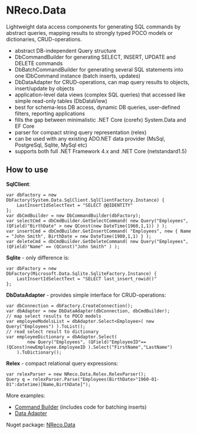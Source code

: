 # NReco.Data
Lightweight data access components for generating SQL commands by abstract queries, mapping results to strongly typed POCO models or dictionaries, CRUD-operations. 

* abstract DB-independent Query structure
* DbCommandBuilder for generating SELECT, INSERT, UPDATE and DELETE commands
* DbBatchCommandBuilder for generating several SQL statements into one IDbCommand instance (batch inserts, updates)
* DbDataAdapter for CRUD-operations, can map query results to objects, insert/update by objects
* application-level data views (complex SQL queries) that accessed like simple read-only tables (DbDataView)
* best for schema-less DB access, dynamic DB queries, user-defined filters, reporting applications 
* fills the gap between minimalistic .NET Core (corefx) System.Data and EF Core 
* parser for compact string query representation (relex)
* can be used with any existing ADO.NET data provider (MsSql, PostgreSql, Sqlite, MySql etc)
* supports both full .NET Framework 4.x and .NET Core (netstandard1.5)

## How to use 	
**SqlClient**:
```
var dbFactory = new DbFactory(System.Data.SqlClient.SqlClientFactory.Instance) {
	LastInsertIdSelectText = "SELECT @@IDENTITY"
};
var dbCmdBuilder = new DbCommandBuilder(dbFactory);
var selectCmd = dbCmdBuilder.GetSelectCommand( new Query("Employees", (QField)"BirthDate" > new QConst(new DateTime(1960,1,1)) ) );
var insertCmd = dbCmdBuilder.GetInsertCommand( "Employees", new { Name = "John Smith", BirthDate = new DateTime(1980,1,1) } );
var deleteCmd = dbCmdBuilder.GetDeleteCommand( new Query("Employees", (QField)"Name" == (QConst)"John Smith" ) );
```
**Sqlite** - only difference is:
```
var dbFactory = new DbFactory(Microsoft.Data.Sqlite.SqliteFactory.Instance) {
	LastInsertIdSelectText = "SELECT last_insert_rowid()"
};
```
**DbDataAdapter** - provides simple interface for CRUD-operations:
```
var dbConnection = dbFactory.CreateConnection();
var dbAdapter = new DbDataAdapter(dbConnection, dbCmdBuilder);
// map select results to POCO models
var employeeModelsList = dbAdapter.Select<Employee>( new Query("Employees") ).ToList(); 
// read select result to dictionary
var employeeDictionary = dbAdapter.Select( 
		new Query("Employees", (QField)"EmployeeID"==(QConst)newEmployee.EmployeeID ).Select("FirstName","LastName") 
	).ToDictionary();
```

**Relex** - compact relational query expressions:
```
var relexParser = new NReco.Data.Relex.RelexParser();
Query q = relexParser.Parse("Employees(BirthDate>"1960-01-01":datetime)[Name,BirthDate]");
```

More examples:
* [Command Builder](https://github.com/nreco/data/tree/master/examples/SqliteDemo.CommandBuilder) (includes code for batching inserts)
* [Data Adapter](https://github.com/nreco/data/tree/master/examples/SqliteDemo.DataAdapter)

Nuget package: [NReco.Data](https://www.nuget.org/packages/NReco.Data/)